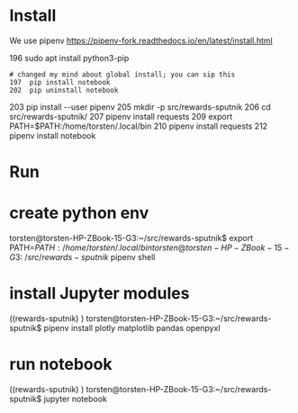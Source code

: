 
# Install

We use pipenv https://pipenv-fork.readthedocs.io/en/latest/install.html

  196  sudo apt install python3-pip

	# changed my mind about global install; you can sip this
  	197  pip install notebook
  	202  pip uninstall notebook

  203  pip install --user pipenv
  205  mkdir -p src/rewards-sputnik
  206  cd src/rewards-sputnik/
  207  pipenv install requests
  209  export PATH=$PATH:/home/torsten/.local/bin
  210  pipenv install requests
  212  pipenv install notebook

# Run

# create python env
torsten@torsten-HP-ZBook-15-G3:~/src/rewards-sputnik$ export PATH=$PATH:/home/torsten/.local/bin
torsten@torsten-HP-ZBook-15-G3:~/src/rewards-sputnik$ pipenv shell

# install Jupyter modules
((rewards-sputnik) ) torsten@torsten-HP-ZBook-15-G3:~/src/rewards-sputnik$ pipenv install plotly matplotlib pandas openpyxl

# run notebook
((rewards-sputnik) ) torsten@torsten-HP-ZBook-15-G3:~/src/rewards-sputnik$ jupyter notebook
